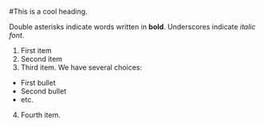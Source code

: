 #This is a cool heading.

Double asterisks indicate words written in **bold**.
Underscores indicate _italic font_.
1. First item
2. Second item
3. Third item. We have several choices:
* First bullet
* Second bullet
* etc.
4. Fourth item.
